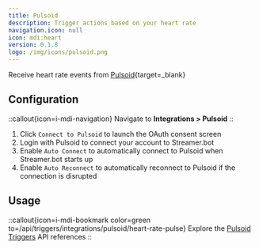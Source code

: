 ```yaml
---
title: Pulsoid
description: Trigger actions based on your heart rate
navigation.icon: null
icon: mdi:heart
version: 0.1.8
logo: /img/icons/pulsoid.png
---
```


Receive heart rate events from [Pulsoid](https://pulsoid.com){target=_blank}

## Configuration

::callout{icon=i-mdi-navigation}
Navigate to **Integrations > Pulsoid**
::

1. Click `Connect to Pulsoid` to launch the OAuth consent screen
2. Login with Pulsoid to connect your account to Streamer.bot
2. Enable `Auto Connect` to automatically connect to Pulsoid when Streamer.bot starts up
3. Enable `Auto Reconnect` to automatically reconnect to Pulsoid if the connection is disrupted


## Usage
::callout{icon=i-mdi-bookmark color=green to=/api/triggers/integrations/pulsoid/heart-rate-pulse}
Explore the [Pulsoid Triggers](/api/triggers/integrations/pulsoid/heart-rate-pulse) API references
::